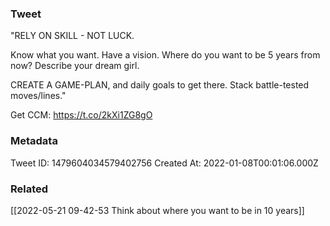 ### Tweet
"RELY ON SKILL - NOT LUCK.

Know what you want. Have a vision. Where do you want to be 5 years from now? Describe your dream girl.

CREATE A GAME-PLAN, and daily goals to get there. Stack battle-tested moves/lines."

Get CCM: https://t.co/2kXi1ZG8gO

### Metadata
Tweet ID: 1479604034579402756
Created At: 2022-01-08T00:01:06.000Z

### Related
[[2022-05-21 09-42-53 Think about where you want to be in 10 years]]

